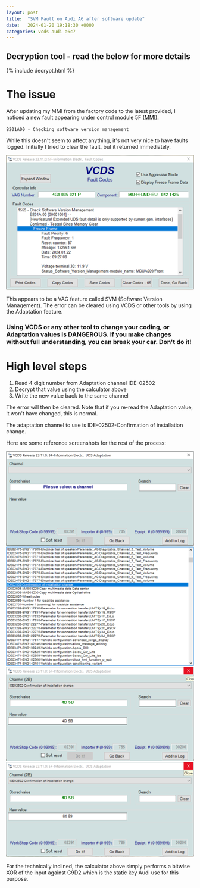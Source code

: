 ```yaml
---
layout: post
title:  "SVM Fault on Audi A6 after software update"
date:   2024-01-20 19:18:30 +0000
categories: vcds audi a6c7
---
```

## Decryption tool - read the below for more details

{% include decrypt.html %}

# The issue

After updating my MMI from the factory code to the latest provided, I noticed a new fault appearing under control module 5F (MMI). 

`B201A00 - Checking software version management`

While this doesn't seem to affect anything, it's not very nice to have faults logged. Initially I tried to clear the fault, but it returned immediately.

![MMI](/assets/a6-startup-logo/svm-fault.png)

This appears to be a VAG feature called SVM (Software Version Management). The error can be cleared using VCDS or other tools by using the Adaptation feature.

### Using VCDS or any other tool to change your coding, or Adaptation values is **DANGEROUS**. If you make changes without full understanding, you can break your car. Don't do it!

# High level steps

1. Read 4 digit number from Adaptation channel IDE-02502 
2. Decrypt that value using the calculator above
3. Write the new value back to the same channel

The error will then be cleared. Note that if you re-read the Adaptation value, it won't have changed, this is normal.

The adaptation channel to use is IDE-02502-Confirmation of installation change. 

Here are some reference screenshots for the rest of the process:

![MMI](/assets/a6-startup-logo/svm-mmi-adaptation.png)
![MMI](/assets/a6-startup-logo/svm-list.png)
![MMI](/assets/a6-startup-logo/svm-oldvalue.png)
![MMI](/assets/a6-startup-logo/svm-newvalue.png)

For the technically inclined, the calculator above simply performs a bitwise XOR of the input against C9D2 which is the static key Audi use for this purpose.